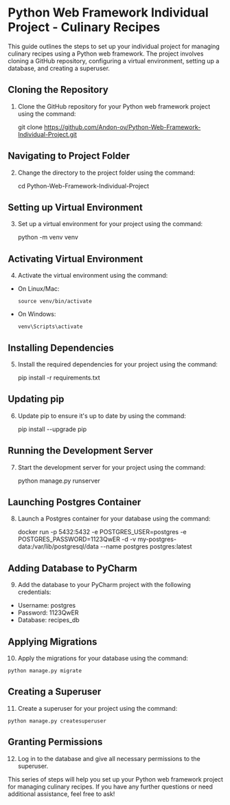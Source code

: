 # Python Web Framework Individual Project - Culinary Recipes

This guide outlines the steps to set up your individual project for managing culinary recipes using a Python web framework. The project involves cloning a GitHub repository, configuring a virtual environment, setting up a database, and creating a superuser.

## Cloning the Repository
1. Clone the GitHub repository for your Python web framework project using the command:

    git clone https://github.com/Andon-ov/Python-Web-Framework-Individual-Project.git


## Navigating to Project Folder
2. Change the directory to the project folder using the command:

    cd Python-Web-Framework-Individual-Project


## Setting up Virtual Environment
3. Set up a virtual environment for your project using the command:

    python -m venv venv


## Activating Virtual Environment
4. Activate the virtual environment using the command:
- On Linux/Mac:
  ```
  source venv/bin/activate
  ```
- On Windows:
  ```
  venv\Scripts\activate
  ```

## Installing Dependencies
5. Install the required dependencies for your project using the command:

    pip install -r requirements.txt


## Updating pip
6. Update pip to ensure it's up to date by using the command:

    pip install --upgrade pip


## Running the Development Server
7. Start the development server for your project using the command:

    python manage.py runserver


## Launching Postgres Container
8. Launch a Postgres container for your database using the command:

    docker run -p 5432:5432 -e POSTGRES_USER=postgres -e POSTGRES_PASSWORD=1123QwER -d -v my-postgres-data:/var/lib/postgresql/data --name postgres postgres:latest


## Adding Database to PyCharm
9. Add the database to your PyCharm project with the following credentials:
- Username: postgres
- Password: 1123QwER
- Database: recipes_db

## Applying Migrations
10. Apply the migrations for your database using the command:
 ```
 python manage.py migrate
 ```

## Creating a Superuser
11. Create a superuser for your project using the command:
 ```
 python manage.py createsuperuser
 ```

## Granting Permissions
12. Log in to the database and give all necessary permissions to the superuser.

This series of steps will help you set up your Python web framework project for managing culinary recipes. If you have any further questions or need additional assistance, feel free to ask!


